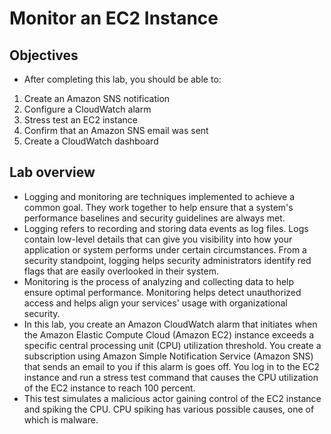 # Monitor an EC2 Instance
## Objectives
- After completing this lab, you should be able to:

1. Create an Amazon SNS notification
2. Configure a CloudWatch alarm
3. Stress test an EC2 instance
4. Confirm that an Amazon SNS email was sent
5. Create a CloudWatch dashboard

## Lab overview
- Logging and monitoring are techniques implemented to achieve a common goal. They work together to help ensure that a system's performance baselines and security guidelines are always met. 
- Logging refers to recording and storing data events as log files. Logs contain low-level details that can give you visibility into how your application or system performs under certain circumstances. From a security standpoint, logging helps security administrators identify red flags that are easily overlooked in their system.
- Monitoring is the process of analyzing and collecting data to help ensure optimal performance. Monitoring helps detect unauthorized access and helps align your services' usage with organizational security.
- In this lab, you create an Amazon CloudWatch alarm that initiates when the Amazon Elastic Compute Cloud (Amazon EC2) instance exceeds a specific central processing unit (CPU) utilization threshold. You create a subscription using Amazon Simple Notification Service (Amazon SNS) that sends an email to you if this alarm is goes off. You log in to the EC2 instance and run a stress test command that causes the CPU utilization of the EC2 instance to reach 100 percent.
- This test simulates a malicious actor gaining control of the EC2 instance and spiking the CPU. CPU spiking has various possible causes, one of which is malware.
